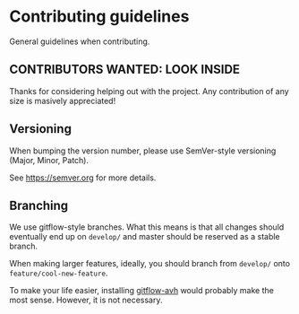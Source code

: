 # Contributing guidelines

General guidelines when contributing.

## CONTRIBUTORS WANTED: LOOK INSIDE

Thanks for considering helping out with the project. Any contribution
of any size is masively appreciated!

## Versioning

When bumping the version number, please use SemVer-style versioning (Major, Minor, Patch).

See https://semver.org for more details.

## Branching

We use gitflow-style branches. What this means is that all changes should eventually end up on ```develop/```
and master should be reserved as a stable branch.

When making larger features, ideally, you should branch from ```develop/``` onto ```feature/cool-new-feature```.

To make your life easier, installing [gitflow-avh](https://github.com/petervanderdoes/gitflow-avh) would probably
make the most sense. However, it is not necessary.
